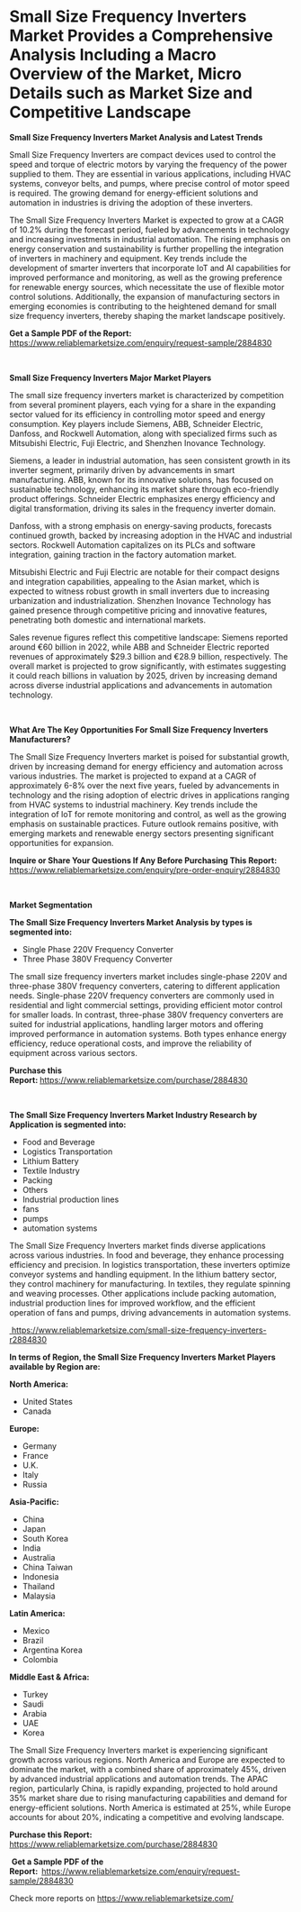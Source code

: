 <p><h1>Small Size Frequency Inverters Market Provides a Comprehensive Analysis Including a Macro Overview of the Market, Micro Details such as Market Size and Competitive Landscape</h1></p><p><strong>Small Size Frequency Inverters Market Analysis and Latest Trends</strong></p>
<p><p>Small Size Frequency Inverters are compact devices used to control the speed and torque of electric motors by varying the frequency of the power supplied to them. They are essential in various applications, including HVAC systems, conveyor belts, and pumps, where precise control of motor speed is required. The growing demand for energy-efficient solutions and automation in industries is driving the adoption of these inverters.</p><p>The Small Size Frequency Inverters Market is expected to grow at a CAGR of 10.2% during the forecast period, fueled by advancements in technology and increasing investments in industrial automation. The rising emphasis on energy conservation and sustainability is further propelling the integration of inverters in machinery and equipment. Key trends include the development of smarter inverters that incorporate IoT and AI capabilities for improved performance and monitoring, as well as the growing preference for renewable energy sources, which necessitate the use of flexible motor control solutions. Additionally, the expansion of manufacturing sectors in emerging economies is contributing to the heightened demand for small size frequency inverters, thereby shaping the market landscape positively.</p></p>
<p><strong>Get a Sample PDF of the Report:&nbsp;</strong> <a href="https://www.reliablemarketsize.com/enquiry/request-sample/2884830?utm_campaign=2932&utm_medium=2&utm_source=Github&utm_content=ia&utm_term=13032025&utm_id=small-size-frequency-inverters">https://www.reliablemarketsize.com/enquiry/request-sample/2884830</a></p>
<p>&nbsp;</p>
<p><strong>Small Size Frequency Inverters Major Market Players</strong></p>
<p><p>The small size frequency inverters market is characterized by competition from several prominent players, each vying for a share in the expanding sector valued for its efficiency in controlling motor speed and energy consumption. Key players include Siemens, ABB, Schneider Electric, Danfoss, and Rockwell Automation, along with specialized firms such as Mitsubishi Electric, Fuji Electric, and Shenzhen Inovance Technology.</p><p>Siemens, a leader in industrial automation, has seen consistent growth in its inverter segment, primarily driven by advancements in smart manufacturing. ABB, known for its innovative solutions, has focused on sustainable technology, enhancing its market share through eco-friendly product offerings. Schneider Electric emphasizes energy efficiency and digital transformation, driving its sales in the frequency inverter domain.</p><p>Danfoss, with a strong emphasis on energy-saving products, forecasts continued growth, backed by increasing adoption in the HVAC and industrial sectors. Rockwell Automation capitalizes on its PLCs and software integration, gaining traction in the factory automation market. </p><p>Mitsubishi Electric and Fuji Electric are notable for their compact designs and integration capabilities, appealing to the Asian market, which is expected to witness robust growth in small inverters due to increasing urbanization and industrialization. Shenzhen Inovance Technology has gained presence through competitive pricing and innovative features, penetrating both domestic and international markets. </p><p>Sales revenue figures reflect this competitive landscape: Siemens reported around €60 billion in 2022, while ABB and Schneider Electric reported revenues of approximately $29.3 billion and €28.9 billion, respectively. The overall market is projected to grow significantly, with estimates suggesting it could reach billions in valuation by 2025, driven by increasing demand across diverse industrial applications and advancements in automation technology.</p></p>
<p>&nbsp;</p>
<p><strong>What Are The Key Opportunities For Small Size Frequency Inverters Manufacturers?</strong></p>
<p><p>The Small Size Frequency Inverters market is poised for substantial growth, driven by increasing demand for energy efficiency and automation across various industries. The market is projected to expand at a CAGR of approximately 6-8% over the next five years, fueled by advancements in technology and the rising adoption of electric drives in applications ranging from HVAC systems to industrial machinery. Key trends include the integration of IoT for remote monitoring and control, as well as the growing emphasis on sustainable practices. Future outlook remains positive, with emerging markets and renewable energy sectors presenting significant opportunities for expansion.</p></p>
<p><strong>Inquire or Share Your Questions If Any Before Purchasing This Report:</strong> <a href="https://www.reliablemarketsize.com/enquiry/pre-order-enquiry/2884830?utm_campaign=2932&utm_medium=2&utm_source=Github&utm_content=ia&utm_term=13032025&utm_id=small-size-frequency-inverters">https://www.reliablemarketsize.com/enquiry/pre-order-enquiry/2884830</a></p>
<p>&nbsp;</p>
<p><strong>Market Segmentation</strong></p>
<p><strong>The Small Size Frequency Inverters Market Analysis by types is segmented into:</strong></p>
<p><ul><li>Single Phase 220V Frequency Converter</li><li>Three Phase 380V Frequency Converter</li></ul></p>
<p><p>The small size frequency inverters market includes single-phase 220V and three-phase 380V frequency converters, catering to different application needs. Single-phase 220V frequency converters are commonly used in residential and light commercial settings, providing efficient motor control for smaller loads. In contrast, three-phase 380V frequency converters are suited for industrial applications, handling larger motors and offering improved performance in automation systems. Both types enhance energy efficiency, reduce operational costs, and improve the reliability of equipment across various sectors.</p></p>
<p><strong>Purchase this Report:&nbsp;</strong><a href="https://www.reliablemarketsize.com/purchase/2884830?utm_campaign=2932&utm_medium=2&utm_source=Github&utm_content=ia&utm_term=13032025&utm_id=small-size-frequency-inverters">https://www.reliablemarketsize.com/purchase/2884830</a></p>
<p>&nbsp;</p>
<p><strong>The Small Size Frequency Inverters Market Industry Research by Application is segmented into:</strong></p>
<p><ul><li>Food and Beverage</li><li>Logistics Transportation</li><li>Lithium Battery</li><li>Textile Industry</li><li>Packing</li><li>Others</li><li>Industrial production lines</li><li>fans</li><li>pumps</li><li>automation systems</li></ul></p>
<p><p>The Small Size Frequency Inverters market finds diverse applications across various industries. In food and beverage, they enhance processing efficiency and precision. In logistics transportation, these inverters optimize conveyor systems and handling equipment. In the lithium battery sector, they control machinery for manufacturing. In textiles, they regulate spinning and weaving processes. Other applications include packing automation, industrial production lines for improved workflow, and the efficient operation of fans and pumps, driving advancements in automation systems.</p></p>
<p><a href="https://www.reliablemarketsize.com/small-size-frequency-inverters-r2884830?utm_campaign=2932&utm_medium=2&utm_source=Github&utm_content=ia&utm_term=13032025&utm_id=small-size-frequency-inverters">&nbsp;https://www.reliablemarketsize.com/small-size-frequency-inverters-r2884830</a></p>
<p><strong>In terms of Region, the Small Size Frequency Inverters Market Players available by Region are:</strong></p>
<p>
    <p> <strong> North America: </strong>
        <ul>
            <li>United States</li>
            <li>Canada</li>
        </ul>
        </p> 
    <p> <strong> Europe: </strong>
        <ul>
            <li>Germany</li>
            <li>France</li>
            <li>U.K.</li>
            <li>Italy</li>
            <li>Russia</li>
        </ul>
        </p> 
    <p> <strong> Asia-Pacific: </strong>
        <ul>
            <li>China</li>
            <li>Japan</li>
            <li>South Korea</li>
            <li>India</li>
            <li>Australia</li>
            <li>China Taiwan</li>
            <li>Indonesia</li>
            <li>Thailand</li>
            <li>Malaysia</li>
        </ul>
        </p> 
    <p> <strong> Latin America: </strong>
        <ul>
            <li>Mexico</li>
            <li>Brazil</li>
            <li>Argentina Korea</li>
            <li>Colombia</li>
        </ul>
        </p> 
    <p> <strong> Middle East & Africa: </strong>
        <ul>
            <li>Turkey</li>
            <li>Saudi</li>
            <li>Arabia</li>
            <li>UAE</li>
            <li>Korea</li>
        </ul>
    </p>
    </p>
<p><p>The Small Size Frequency Inverters market is experiencing significant growth across various regions. North America and Europe are expected to dominate the market, with a combined share of approximately 45%, driven by advanced industrial applications and automation trends. The APAC region, particularly China, is rapidly expanding, projected to hold around 35% market share due to rising manufacturing capabilities and demand for energy-efficient solutions. North America is estimated at 25%, while Europe accounts for about 20%, indicating a competitive and evolving landscape.</p></p>
<p><strong>Purchase this Report: </strong><a href="https://www.reliablemarketsize.com/purchase/2884830?utm_campaign=2932&utm_medium=2&utm_source=Github&utm_content=ia&utm_term=13032025&utm_id=small-size-frequency-inverters">https://www.reliablemarketsize.com/purchase/2884830</a></p>
<p>&nbsp;<strong>Get a Sample PDF of the Report:&nbsp;&nbsp;</strong><a href="https://www.reliablemarketsize.com/enquiry/request-sample/2884830?utm_campaign=2932&utm_medium=2&utm_source=Github&utm_content=ia&utm_term=13032025&utm_id=small-size-frequency-inverters">https://www.reliablemarketsize.com/enquiry/request-sample/2884830</a></p>
<p><strong></strong></p>
<p>Check more reports on <a href="https://www.reliablemarketsize.com/?utm_campaign=2932&utm_medium=2&utm_source=Github&utm_content=ia&utm_term=13032025&utm_id=small-size-frequency-inverters">https://www.reliablemarketsize.com/</a></p>